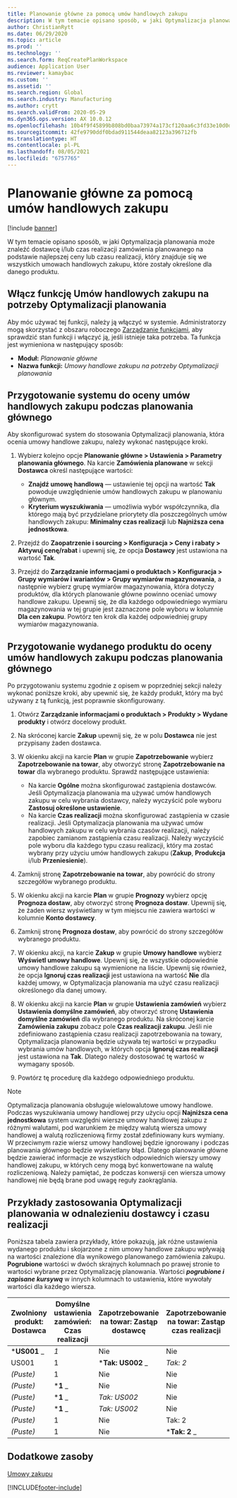 ```yaml
---
title: Planowanie główne za pomocą umów handlowych zakupu
description: W tym temacie opisano sposób, w jaki Optymalizacja planowania może znaleźć dostawcę i/lub czas realizacji zamówienia planowanego na podstawie najlepszej ceny lub czasu realizacji, który znajduje się w umowach handlowych zakupu.
author: ChristianRytt
ms.date: 06/29/2020
ms.topic: article
ms.prod: ''
ms.technology: ''
ms.search.form: ReqCreatePlanWorkspace
audience: Application User
ms.reviewer: kamaybac
ms.custom: ''
ms.assetid: ''
ms.search.region: Global
ms.search.industry: Manufacturing
ms.author: crytt
ms.search.validFrom: 2020-05-29
ms.dyn365.ops.version: AX 10.0.12
ms.openlocfilehash: 10b4f9f45899b808bd0baa73974a173cf120aa6c3fd33e10d0d79a59614f1f70
ms.sourcegitcommit: 42fe9790ddf0bdad911544deaa82123a396712fb
ms.translationtype: HT
ms.contentlocale: pl-PL
ms.lasthandoff: 08/05/2021
ms.locfileid: "6757765"
---
```

# <a name="master-planning-with-purchase-trade-agreements"></a>Planowanie główne za pomocą umów handlowych zakupu

[!include [banner](../../includes/banner.md)]

W tym temacie opisano sposób, w jaki Optymalizacja planowania może znaleźć dostawcę i/lub czas realizacji zamówienia planowanego na podstawie najlepszej ceny lub czasu realizacji, który znajduje się we wszystkich umowach handlowych zakupu, które zostały określone dla danego produktu.

## <a name="turn-on-the-purchase-trade-agreements-for-planning-optimization-feature"></a>Włącz funkcję Umów handlowych zakupu na potrzeby Optymalizacji planowania

Aby móc używać tej funkcji, należy ją włączyć w systemie. Administratorzy mogą skorzystać z obszaru roboczego [Zarządzanie funkcjami](../../../fin-ops-core/fin-ops/get-started/feature-management/feature-management-overview.md), aby sprawdzić stan funkcji i włączyć ją, jeśli istnieje taka potrzeba. Ta funkcja jest wymieniona w następujący sposób:

- **Moduł:** *Planowanie główne*
- **Nazwa funkcji:** *Umowy handlowe zakupu na potrzeby Optymalizacji planowania*

## <a name="prepare-your-system-to-evaluate-purchase-trade-agreements-during-master-planning"></a>Przygotowanie systemu do oceny umów handlowych zakupu podczas planowania głównego

Aby skonfigurować system do stosowania Optymalizacji planowania, która ocenia umowy handlowe zakupu, należy wykonać następujące kroki.

1. Wybierz kolejno opcje **Planowanie główne \> Ustawienia \> Parametry planowania głównego**. Na karcie **Zamówienia planowane** w sekcji **Dostawca** określ następujące wartości:

    - **Znajdź umowę handlową** — ustawienie tej opcji na wartość **Tak** powoduje uwzględnienie umów handlowych zakupu w planowaniu głównym.
    - **Kryterium wyszukiwania** — umożliwia wybór współczynnika, dla którego mają być przydzielane priorytety dla poszczególnych umów handlowych zakupu: **Minimalny czas realizacji** lub **Najniższa cena jednostkowa**.

1. Przejdź do **Zaopatrzenie i sourcing \> Konfiguracja \> Ceny i rabaty \> Aktywuj cenę/rabat** i upewnij się, że opcja **Dostawcy** jest ustawiona na wartość **Tak**.
1. Przejdź do **Zarządzanie informacjami o produktach \> Konfiguracja \> Grupy wymiarów i wariantów \> Grupy wymiarów magazynowania**, a następnie wybierz grupę wymiarów magazynowania, która dotyczy produktów, dla których planowanie główne powinno oceniać umowy handlowe zakupu. Upewnij się, że dla każdego odpowiedniego wymiaru magazynowania w tej grupie jest zaznaczone pole wyboru w kolumnie **Dla cen zakupu**. Powtórz ten krok dla każdej odpowiedniej grupy wymiarów magazynowania.

## <a name="prepare-a-released-product-to-evaluate-purchase-trade-agreements-during-master-planning"></a>Przygotowanie wydanego produktu do oceny umów handlowych zakupu podczas planowania głównego

Po przygotowaniu systemu zgodnie z opisem w poprzedniej sekcji należy wykonać poniższe kroki, aby upewnić się, że każdy produkt, który ma być używany z tą funkcją, jest poprawnie skonfigurowany.

1. Otwórz **Zarządzanie informacjami o produktach \> Produkty \> Wydane produkty** i otwórz docelowy produkt.
1. Na skróconej karcie **Zakup** upewnij się, że w polu **Dostawca** nie jest przypisany żaden dostawca.
1. W okienku akcji na karcie **Plan** w grupie **Zapotrzebowanie** wybierz **Zapotrzebowanie na towar**, aby otworzyć stronę **Zapotrzebowanie na towar** dla wybranego produktu. Sprawdź następujące ustawienia:

    - Na karcie **Ogólne** można skonfigurować zastąpienia dostawców. Jeśli Optymalizacja planowania ma używać umów handlowych zakupu w celu wybrania dostawcy, należy wyczyścić pole wyboru **Zastosuj określone ustawienie**.
    - Na karcie **Czas realizacji** można skonfigurować zastąpienia w czasie realizacji. Jeśli Optymalizacja planowania ma używać umów handlowych zakupu w celu wybrania czasów realizacji, należy zapobiec zamianom zastąpienia czasu realizacji. Należy wyczyścić pole wyboru dla każdego typu czasu realizacji, który ma zostać wybrany przy użyciu umów handlowych zakupu (**Zakup**, **Produkcja** i/lub **Przeniesienie**).

1. Zamknij stronę **Zapotrzebowanie na towar**, aby powrócić do strony szczegółów wybranego produktu.
1. W okienku akcji na karcie **Plan** w grupie **Prognozy** wybierz opcję **Prognoza dostaw**, aby otworzyć stronę **Prognoza dostaw**. Upewnij się, że żaden wiersz wyświetlany w tym miejscu nie zawiera wartości w kolumnie **Konto dostawcy**.
1. Zamknij stronę **Prognoza dostaw**, aby powrócić do strony szczegółów wybranego produktu.
1. W okienku akcji, na karcie **Zakup** w grupie **Umowy handlowe** wybierz **Wyświetl umowy handlowe**. Upewnij się, że wszystkie odpowiednie umowy handlowe zakupu są wymienione na liście. Upewnij się również, że opcja **Ignoruj czas realizacji** jest ustawiona na wartość **Nie** dla każdej umowy, w Optymalizacja planowania ma użyć czasu realizacji określonego dla danej umowy.
1. W okienku akcji na karcie **Plan** w grupie **Ustawienia zamówień** wybierz **Ustawienia domyślne zamówień**, aby otworzyć stronę **Ustawienia domyślne zamówień** dla wybranego produktu. Na skróconej karcie **Zamówienia zakupu** zobacz pole **Czas realizacji zakupu**. Jeśli nie zdefiniowano zastąpienia czasu realizacji zapotrzebowania na towary, Optymalizacja planowania będzie używała tej wartości w przypadku wybrania umów handlowych, w których opcja **Ignoruj czas realizacji** jest ustawiona na **Tak**. Dlatego należy dostosować tę wartość w wymagany sposób.
1. Powtórz tę procedurę dla każdego odpowiedniego produktu.

> [!NOTE]
> Optymalizacja planowania obsługuje wielowalutowe umowy handlowe. Podczas wyszukiwania umowy handlowej przy użyciu opcji **Najniższa cena jednostkowa** system uwzględni wiersze umowy handlowej zakupu z różnymi walutami, pod warunkiem że między walutą wiersza umowy handlowej a walutą rozliczeniową firmy został zdefiniowany kurs wymiany. W przeciwnym razie wiersz umowy handlowej będzie ignorowany i podczas planowania głównego będzie wyświetlany błąd. Dlatego planowanie główne będzie zawierać informacje ze wszystkich odpowiednich wierszy umowy handlowej zakupu, w których ceny mogą być konwertowane na walutę rozliczeniową. Należy pamiętać, że podczas konwersji cen wiersza umowy handlowej nie będą brane pod uwagę reguły zaokrąglania.

## <a name="examples-of-how-planning-optimization-finds-vendor-and-lead-times"></a>Przykłady zastosowania Optymalizacji planowania w odnalezieniu dostawcy i czasu realizacji

Poniższa tabela zawiera przykłady, które pokazują, jak różne ustawienia wydanego produktu i skojarzone z nim umowy handlowe zakupu wpływają na wartości znalezione dla wynikowego planowanego zamówienia zakupu. **Pogrubione** wartości w dwóch skrajnych kolumnach po prawej stronie to wartości wybrane przez Optymalizację planowania. Wartości **_pogrubione i zapisane kursywą_** w innych kolumnach to ustawienia, które wywołały wartości dla każdego wiersza.

| Zwolniony produkt: Dostawca | Domyślne ustawienia zamówień: Czas realizacji | Zapotrzebowanie na towar: Zastąp dostawcę | Zapotrzebowanie na towar: Zastąp czas realizacji | Umowa handlowa: Dostawca | Umowa handlowa: Czas realizacji | Umowa handlowa: Ignoruj czas realizacji | Wynikowy dostawca | Wynikowy czas realizacji |
| --- | --- | --- | --- | --- | --- | --- | --- | --- |
| ***US001** _ | _*_1_*_ | Nie | Nie | US003 | 3 | Nie | _ *US001** | **1** |
| US001 | 1 | ***Tak: US002** _ | _*_Tak: 2_*_ | US003 | 3 | Nie | _ *US002** | **2** |
| *(Puste)* | 1 | Nie | Nie | ***US003** _ | _*_3_*_ | Nie | _ *US003** | **3** |
| *(Puste)* | ***1** _ | Nie | Nie | _*_US003_*_ | 3 | Tak | _ *US003** | **1** |
| *(Puste)* | ***1** _ | _*_Tak: US002_*_ | Nie | US003 | 3 | Nie | _ *US002** | **1** |
| *(Puste)* | ***1** _ | _*_Tak: US002_*_ | Nie | US003 | 3 | Nie | _ *US002** | **1** |
| *(Puste)* | 1 | Nie | Tak: 2 | ***US003** _ | _*_3_*_ | Nie | _ *US003** | **3** |
| *(Puste)* | 1 | Nie | ***Tak: 2** _ | _*_US003_*_ | 3 | Tak | _ *US003** | **2** |

## <a name="additional-resources"></a>Dodatkowe zasoby

[Umowy zakupu](../../procurement/purchase-agreements.md)


[!INCLUDE[footer-include](../../../includes/footer-banner.md)]

